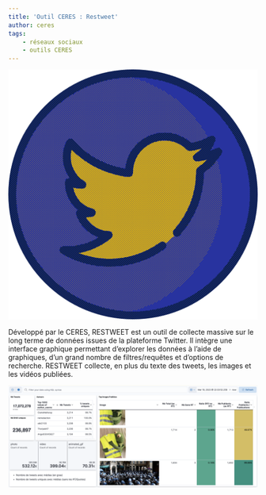 ```yaml
---
title: 'Outil CERES : Restweet'
author: ceres
tags:
    - réseaux sociaux
    - outils CERES
---
```

![verysmall](twitter.png)

Développé par le CERES, RESTWEET est un outil de collecte massive sur le long terme de données issues de la plateforme Twitter. Il intègre une interface graphique permettant d’explorer les données à l’aide de graphiques, d’un grand nombre de filtres/requêtes et d’options de recherche. RESTWEET collecte, en plus du texte des tweets, les images et les vidéos publiées.

![big](restweet.png)